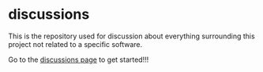 # discussions
This is the repository used for discussion about everything surrounding this project not related to a specific software.

Go to the [discussions page](https://github.com/Stbe2021/discussions/discussions) to get started!!!
